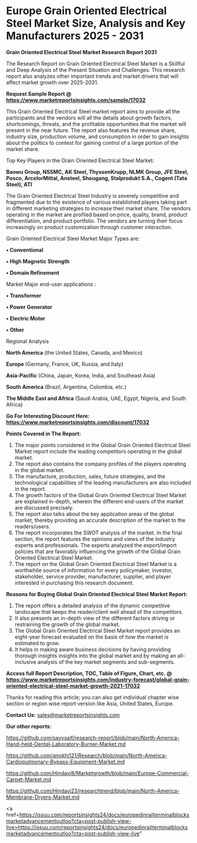 # Europe Grain Oriented Electrical Steel Market Size, Analysis and Key Manufacturers 2025 - 2031

<strong>Grain Oriented Electrical Steel Market Research Report 2031</strong>

The Research Report on Grain Oriented Electrical Steel Market is a Skillful and Deep Analysis of the Present Situation and Challenges. This research report also analyzes other important trends and market drivers that will affect market growth over 2025-2031.

<strong>Request Sample Report @ <a href=https://www.marketreportsinsights.com/sample/17032>https://www.marketreportsinsights.com/sample/17032</a></strong>

This Grain Oriented Electrical Steel market report aims to provide all the participants and the vendors will all the details about growth factors, shortcomings, threats, and the profitable opportunities that the market will present in the near future. The report also features the revenue share, industry size, production volume, and consumption in order to gain insights about the politics to contest for gaining control of a large portion of the market share.

Top Key Players in the Grain Oriented Electrical Steel Market:

<strong>Baowu Group, NSSMC, AK Steel, ThyssenKrupp, NLMK Group, JFE Steel, Posco, ArcelorMittal, Ansteel, Shougang, Stalprodukt S.A., Cogent (Tata Steel), ATI</strong>

The Grain Oriented Electrical Steel Industry is severely competitive and fragmented due to the existence of various established players taking part in different marketing strategies to increase their market share. The vendors operating in the market are profiled based on price, quality, brand, product differentiation, and product portfolio. The vendors are turning their focus increasingly on product customization through customer interaction.

Grain Oriented Electrical Steel Market Major Types are:

<strong>• Conventional

• High Magnetic Strength

• Domain Refinement</strong>

Market Major end-user applications :

<strong>• Transformer

• Power Generator

• Electric Motor

• Other</strong>

Regional Analysis

</u><strong><b>North America</b></strong> (the United States, Canada, and Mexico)

<strong><b>Europe </b></strong>(Germany, France, UK, Russia, and Italy)

<strong><b>Asia-Pacific</b></strong> (China, Japan, Korea, India, and Southeast Asia)

<strong><b>South America</b></strong> (Brazil, Argentina, Colombia, etc.)

<strong><b>The Middle East and Africa</b></strong> (Saudi Arabia, UAE, Egypt, Nigeria, and South Africa)

<strong>Go For Interesting Discount Here: <a href=https://www.marketreportsinsights.com/discount/17032>https://www.marketreportsinsights.com/discount/17032</a></strong>

<strong>Points Covered in The Report:</strong>
<ol>
  <li>The major points considered in the Global Grain Oriented Electrical Steel Market report include the leading competitors operating in the global market.</li>
  <li>The report also contains the company profiles of the players operating in the global market.</li>
  <li>The manufacture, production, sales, future strategies, and the technological capabilities of the leading manufacturers are also included in the report.</li>
  <li>The growth factors of the Global Grain Oriented Electrical Steel Market are explained in-depth, wherein the different end-users of the market are discussed precisely.</li>
  <li>The report also talks about the key application areas of the global market, thereby providing an accurate description of the market to the readers/users.</li>
  <li>The report incorporates the SWOT analysis of the market. In the final section, the report features the opinions and views of the industry experts and professionals. The experts analyzed the export/import policies that are favorably influencing the growth of the Global Grain Oriented Electrical Steel Market.</li>
  <li>The report on the Global Grain Oriented Electrical Steel Market is a worthwhile source of information for every policymaker, investor, stakeholder, service provider, manufacturer, supplier, and player interested in purchasing this research document.</li>
</ol>
<strong>Reasons for Buying Global Grain Oriented Electrical Steel Market Report:</strong>

<ol>
  <li>The report offers a detailed analysis of the dynamic competitive landscape that keeps the reader/client well ahead of the competitors.</li>
  <li>It also presents an in-depth view of the different factors driving or restraining the growth of the global market.</li>
  <li>The Global Grain Oriented Electrical Steel Market report provides an eight-year forecast evaluated on the basis of how the market is estimated to grow.</li>
  <li>It helps in making aware business decisions by having providing thorough insights insights into the global market and by making an all-inclusive analysis of the key market segments and sub-segments.</li>
</ol>
<strong>Access full Report Description, TOC, Table of Figure, Chart, etc. @ <a href=https://www.marketreportsinsights.com/industry-forecast/global-grain-oriented-electrical-steel-market-growth-2021-17032>https://www.marketreportsinsights.com/industry-forecast/global-grain-oriented-electrical-steel-market-growth-2021-17032</a></strong>


Thanks for reading this article; you can also get individual chapter wise section or region wise report version like Asia, United States, Europe.

<strong>Contact Us:</strong>
sales@marketreportsinsights.com

<strong>Our other reports:</strong>

<a href=https://github.com/sayysaif/research-report/blob/main/North-America-Hand-held-Dental-Laboratory-Burner-Market.md>https://github.com/sayysaif/research-report/blob/main/North-America-Hand-held-Dental-Laboratory-Burner-Market.md</a>

<a href=https://github.com/anokhi121/Research/blob/main/North-America-Cardiopulmonary-Bypass-Equipment-Market.md>https://github.com/anokhi121/Research/blob/main/North-America-Cardiopulmonary-Bypass-Equipment-Market.md</a>

<a href=https://github.com/Hindavi8/Marketgrowth/blob/main/Europe-Commercial-Carpet-Market.md>https://github.com/Hindavi8/Marketgrowth/blob/main/Europe-Commercial-Carpet-Market.md</a>

<a href=https://github.com/Hindavi23/researchtrend/blob/main/North-America-Membrane-Dryers-Market.md>https://github.com/Hindavi23/researchtrend/blob/main/North-America-Membrane-Dryers-Market.md</a>

<a href=https://issuu.com/reportsinsights24/docs/europedinrailterminalblocksmarketadvancementoutloo?cta=post-publish-view-live>https://issuu.com/reportsinsights24/docs/europedinrailterminalblocksmarketadvancementoutloo?cta=post-publish-view-live</a>"
